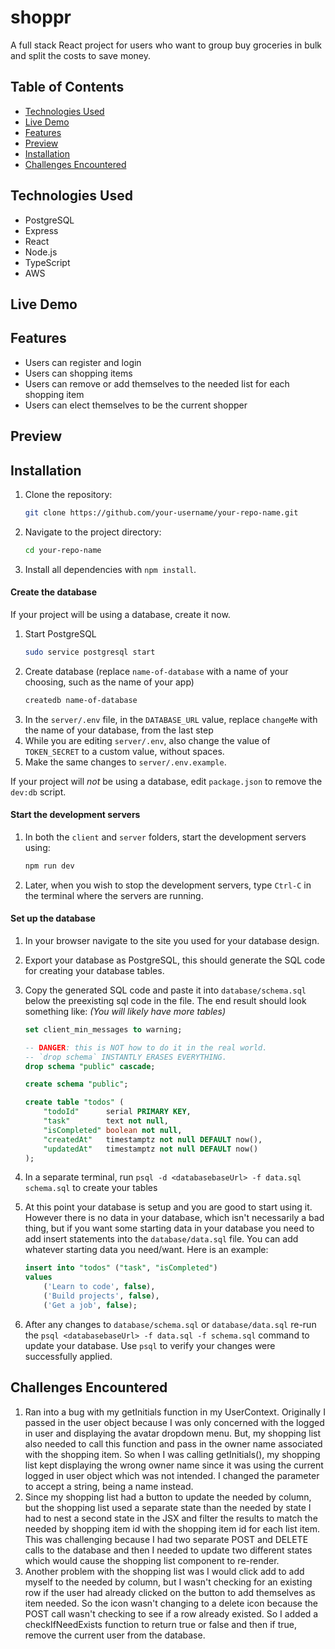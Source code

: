 # shoppr

A full stack React project for users who want to group buy groceries in bulk and split the costs to save money.

## Table of Contents

- [Technologies Used](#technologies-used)
- [Live Demo](#live-demo)
- [Features](#features)
- [Preview](#preview)
- [Installation](#installation)
- [Challenges Encountered](#challenges-encountered)

## Technologies Used

- PostgreSQL
- Express
- React
- Node.js
- TypeScript
- AWS

## Live Demo

## Features

- Users can register and login
- Users can shopping items
- Users can remove or add themselves to the needed list for each shopping item
- Users can elect themselves to be the current shopper

## Preview

## Installation

1. Clone the repository:
   ```bash
   git clone https://github.com/your-username/your-repo-name.git
   ```
2. Navigate to the project directory:
   ```bash
   cd your-repo-name
   ```
3. Install all dependencies with `npm install`.

#### Create the database

If your project will be using a database, create it now.

1. Start PostgreSQL
   ```sh
   sudo service postgresql start
   ```
1. Create database (replace `name-of-database` with a name of your choosing, such as the name of your app)
   ```sh
   createdb name-of-database
   ```
1. In the `server/.env` file, in the `DATABASE_URL` value, replace `changeMe` with the name of your database, from the last step
1. While you are editing `server/.env`, also change the value of `TOKEN_SECRET` to a custom value, without spaces.
1. Make the same changes to `server/.env.example`.

If your project will _not_ be using a database, edit `package.json` to remove the `dev:db` script.

#### Start the development servers

1. In both the `client` and `server` folders, start the development servers using:
   ```sh
   npm run dev
   ```
1. Later, when you wish to stop the development servers, type `Ctrl-C` in the terminal where the servers are running.

#### Set up the database

1. In your browser navigate to the site you used for your database design.
1. Export your database as PostgreSQL, this should generate the SQL code for creating your database tables.
1. Copy the generated SQL code and paste it into `database/schema.sql` below the preexisting sql code in the file. The end result should look something like: _(You will likely have more tables)_

   ```SQL
   set client_min_messages to warning;

   -- DANGER: this is NOT how to do it in the real world.
   -- `drop schema` INSTANTLY ERASES EVERYTHING.
   drop schema "public" cascade;

   create schema "public";

   create table "todos" (
       "todoId"      serial PRIMARY KEY,
       "task"        text not null,
       "isCompleted" boolean not null,
       "createdAt"   timestamptz not null DEFAULT now(),
       "updatedAt"   timestamptz not null DEFAULT now()
   );
   ```

1. In a separate terminal, run `psql -d <databasebaseUrl> -f data.sql schema.sql` to create your tables
1. At this point your database is setup and you are good to start using it. However there is no data in your database, which isn't necessarily a bad thing, but if you want some starting data in your database you need to add insert statements into the `database/data.sql` file. You can add whatever starting data you need/want. Here is an example:
   ```SQL
   insert into "todos" ("task", "isCompleted")
   values
       ('Learn to code', false),
       ('Build projects', false),
       ('Get a job', false);
   ```
1. After any changes to `database/schema.sql` or `database/data.sql` re-run the `psql <databasebaseUrl> -f data.sql -f schema.sql` command to update your database. Use `psql` to verify your changes were successfully applied.

## Challenges Encountered

1. Ran into a bug with my getInitials function in my UserContext. Originally I passed in the user object because I was only concerned with the logged in user and displaying the avatar dropdown menu. But, my shopping list also needed to call this function and pass in the owner name associated with the shopping item. So when I was calling getInitials(), my shopping list kept displaying the wrong owner name since it was using the current logged in user object which was not intended. I changed the parameter to accept a string, being a name instead.
2. Since my shopping list had a button to update the needed by column, but the shopping list used a separate state than the needed by state I had to nest a second state in the JSX and filter the results to match the needed by shopping item id with the shopping item id for each list item. This was challenging because I had two separate POST and DELETE calls to the database and then I needed to update two different states which would cause the shopping list component to re-render.
3. Another problem with the shopping list was I would click add to add myself to the needed by column, but I wasn't checking for an existing row if the user had already clicked on the button to add themselves as item needed. So the icon wasn't changing to a delete icon because the POST call wasn't checking to see if a row already existed. So I added a checkIfNeedExists function to return true or false and then if true, remove the current user from the database.
